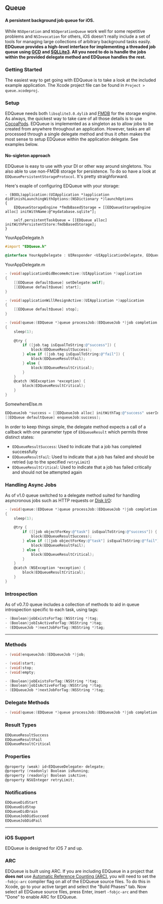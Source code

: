 ## Queue
#### A persistent background job queue for iOS.

While `NSOperation` and `NSOperationQueue` work well for some repetitive problems and `NSInvocation` for others, iOS doesn't really include a set of tools for managing large collections of arbitrary background tasks easily. **EDQueue provides a high-level interface for implementing a threaded job queue using [GCD](http://developer.apple.com/library/ios/#documentation/Performance/Reference/GCD_libdispatch_Ref/Reference/reference.html) and [SQLLite3](http://www.sqlite.org/). All you need to do is handle the jobs within the provided delegate method and EDQueue handles the rest.**

### Getting Started
The easiest way to get going with EDQueue is to take a look at the included example application. The Xcode project file can be found in `Project > queue.xcodeproj`.

### Setup
EDQueue needs both `libsqlite3.0.dylib` and [FMDB](https://github.com/ccgus/fmdb) for the storage engine. As always, the quickest way to take care of all those details is to use [CocoaPods](http://cocoapods.org/). EDQueue is implemented as a singleton as to allow jobs to be created from anywhere throughout an application. However, tasks are all processed through a single delegate method and thus it often makes the most sense to setup EDQueue within the application delegate. See examples below.

#### No-sigleton approach

EDQueue is easy to use with your DI or other way around singletons. You also able to use non-FMDB storage for persistence. To do so have a look at `EDQueuePersistentStorageProtocol`. It's pretty straighforward.

Here's exaple of configuring EDQueue with your storage:

```
- (BOOL)application:(UIApplication *)application didFinishLaunchingWithOptions:(NSDictionary *)launchOptions
{
    EDQueueStorageEngine *fmdbBasedStorage = [[EDQueueStorageEngine alloc] initWithName:@"mydatabase.sqlite"];

    self.persistentTaskQueue = [[EDQueue alloc] initWithPersistentStore:fmdbBasedStorage];
}
```

YourAppDelegate.h
```objective-c
#import "EDQueue.h"
```
```objective-c
@interface YourAppDelegate : UIResponder <UIApplicationDelegate, EDQueueDelegate>
```

YourAppDelegate.m
```objective-c
- (void)applicationDidBecomeActive:(UIApplication *)application
{
    [[EDQueue defaultQueue] setDelegate:self];
    [[EDQueue defaultQueue] start];
}

- (void)applicationWillResignActive:(UIApplication *)application
{
    [[EDQueue defaultQueue] stop];
}

- (void)queue:(EDQueue *)queue processJob:(EDQueueJob *)job completion:(void (^)(EDQueueResult))block
{
    sleep(1);
    
    @try {
        if ([job.tag isEqualToString:@"success"]) {
            block(EDQueueResultSuccess);
        } else if ([job.tag isEqualToString:@"fail"]) {
            block(EDQueueResultFail);
        } else {
            block(EDQueueResultCritical);
        }
    }
    @catch (NSException *exception) {
        block(EDQueueResultCritical);
    }
}
```

SomewhereElse.m
```objective-c
EDQueueJob *success = [[EDQueueJob alloc] initWithTag:@"success" userInfo:@{ @"nyan" : @"cat" }];
[[EDQueue defaultQueue] enqueueJob:success];
```

In order to keep things simple, the delegate method expects a call of a callback with one parameter type of `EDQueueResult` which permits three distinct states:
- `EDQueueResultSuccess`: Used to indicate that a job has completed successfully
- `EDQueueResultFail`: Used to indicate that a job has failed and should be retried (up to the specified `retryLimit`)
- `EDQueueResultCritical`: Used to indicate that a job has failed critically and should not be attempted again

### Handling Async Jobs
As of v1.0 queue switched to a delegate method suited for handling asyncronous jobs such as HTTP requests or [Disk I/O](https://github.com/thisandagain/storage):


```objective-c
- (void)queue:(EDQueue *)queue processJob:(EDQueueJob *)job completion:(void (^)(EDQueueResult))block
{
    sleep(1);
    
    @try {
        if ([[job objectForKey:@"task"] isEqualToString:@"success"]) {
            block(EDQueueResultSuccess);
        } else if ([[job objectForKey:@"task"] isEqualToString:@"fail"]) {
            block(EDQueueResultFail);
        } else {
            block(EDQueueResultCritical);
        }
    }
    @catch (NSException *exception) {
        block(EDQueueResultCritical);
    }
}
```

### Introspection
As of v0.7.0 queue includes a collection of methods to aid in queue introspection specific to each task, using tags:
```objective-c
- (Boolean)jobExistsForTag:(NSString *)tag;
- (Boolean)jobIsActiveForTag:(NSString *)tag;
- (EDQueueJob *)nextJobForTag:(NSString *)tag;
```

---

### Methods
```objective-c
- (void)enqueueJob:(EDQueueJob *)job;

- (void)start;
- (void)stop;
- (void)empty;

- (Boolean)jobExistsForTag:(NSString *)tag;
- (Boolean)jobIsActiveForTag:(NSString *)tag;
- (EDQueueJob *)nextJobForTag:(NSString *)tag;
```

### Delegate Methods
```objective-c
- (void)queue:(EDQueue *)queue processJob:(EDQueueJob *)job completion:(void (^)(EDQueueResult result))block;
```

### Result Types
```objective-c
EDQueueResultSuccess
EDQueueResultFail
EDQueueResultCritical
```

### Properties
```objective-c
@property (weak) id<EDQueueDelegate> delegate;
@property (readonly) Boolean isRunning;
@property (readonly) Boolean isActive;
@property NSUInteger retryLimit;
```

### Notifications
```objective-c
EDQueueDidStart
EDQueueDidStop
EDQueueDidDrain
EDQueueJobDidSucceed
EDQueueJobDidFail
```

---

### iOS Support
EDQueue is designed for iOS 7 and up.

### ARC
EDQueue is built using ARC. If you are including EDQueue in a project that **does not** use [Automatic Reference Counting (ARC)](http://developer.apple.com/library/ios/#releasenotes/ObjectiveC/RN-TransitioningToARC/Introduction/Introduction.html), you will need to set the `-fobjc-arc` compiler flag on all of the EDQueue source files. To do this in Xcode, go to your active target and select the "Build Phases" tab. Now select all EDQueue source files, press Enter, insert `-fobjc-arc` and then "Done" to enable ARC for EDQueue.
